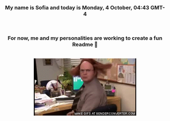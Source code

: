 


<div align="center">
<h3 >My name is Sofia and today is Monday, 4 October, 04:43 GMT-4</h3><br>
<h3 >For now, me and my personalities are working to create a fun Readme 👋
</h3><br>
<img src='img/dwight.gif' alt='working...'/>
</div>
